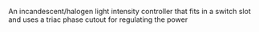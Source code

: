 An incandescent/halogen light intensity controller that fits in a switch
slot and uses a triac phase cutout for regulating the power
